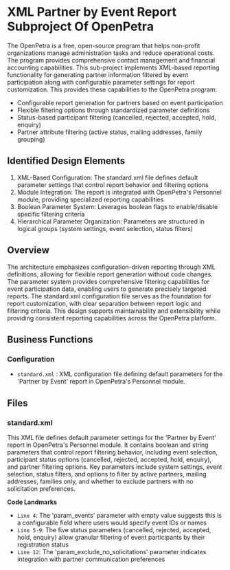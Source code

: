 # XML Partner by Event Report Subproject Of OpenPetra

The OpenPetra is a free, open-source program that helps non-profit organizations manage administration tasks and reduce operational costs. The program provides comprehensive contact management and financial accounting capabilities. This sub-project implements XML-based reporting functionality for generating partner information filtered by event participation along with configurable parameter settings for report customization. This provides these capabilities to the OpenPetra program:

- Configurable report generation for partners based on event participation
- Flexible filtering options through standardized parameter definitions
- Status-based participant filtering (cancelled, rejected, accepted, hold, enquiry)
- Partner attribute filtering (active status, mailing addresses, family grouping)

## Identified Design Elements

1. XML-Based Configuration: The standard.xml file defines default parameter settings that control report behavior and filtering options
2. Module Integration: The report is integrated with OpenPetra's Personnel module, providing specialized reporting capabilities
3. Boolean Parameter System: Leverages boolean flags to enable/disable specific filtering criteria
4. Hierarchical Parameter Organization: Parameters are structured in logical groups (system settings, event selection, status filters)

## Overview
The architecture emphasizes configuration-driven reporting through XML definitions, allowing for flexible report generation without code changes. The parameter system provides comprehensive filtering capabilities for event participation data, enabling users to generate precisely targeted reports. The standard.xml configuration file serves as the foundation for report customization, with clear separation between report logic and filtering criteria. This design supports maintainability and extensibility while providing consistent reporting capabilities across the OpenPetra platform.

## Business Functions

### Configuration
- `standard.xml` : XML configuration file defining default parameters for the 'Partner by Event' report in OpenPetra's Personnel module.

## Files
### standard.xml

This XML file defines default parameter settings for the 'Partner by Event' report in OpenPetra's Personnel module. It contains boolean and string parameters that control report filtering behavior, including event selection, participant status options (cancelled, rejected, accepted, hold, enquiry), and partner filtering options. Key parameters include system settings, event selection, status filters, and options to filter by active partners, mailing addresses, families only, and whether to exclude partners with no solicitation preferences.

 **Code Landmarks**
- `Line 4`: The 'param_events' parameter with empty value suggests this is a configurable field where users would specify event IDs or names
- `Line 5-9`: The five status parameters (cancelled, rejected, accepted, hold, enquiry) allow granular filtering of event participants by their registration status
- `Line 12`: The 'param_exclude_no_solicitations' parameter indicates integration with partner communication preferences

[Generated by the Sage AI expert workbench: 2025-03-30 02:22:57  https://sage-tech.ai/workbench]: #